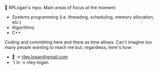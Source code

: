 👋 RPLogan's repo.  Main areas of focus at the moment:
- Systems programming (i.e. threading, scheduling, memory allocation, etc.)
- Algorithms
- C++

Coding and committing here and there as time allows.
Can't imagine too many people wanting to reach me but, regardless, here's how:
- 📧   -> riley.logan@gmail.com
- 🖇️In -> riley-logan

<!---
RPLogan/RPLogan is a ✨ special ✨ repository because its `README.md` (this file) appears on your GitHub profile.
You can click the Preview link to take a look at your changes.
--->

